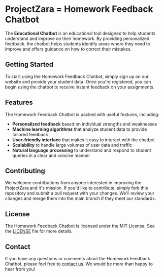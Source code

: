 # ProjectZara = Homework Feedback Chatbot

The **Educational Chatbot** is an educational tool designed to help students understand and improve on their homework. By providing personalized feedback, the chatbot helps students identify areas where they need to improve and offers guidance on how to correct their mistakes.

## Getting Started

To start using the Homework Feedback Chatbot, simply sign up on our website and provide your student data. Once you're registered, you can begin using the chatbot to receive instant feedback on your assignments.

## Features

The Homework Feedback Chatbot is packed with useful features, including:

- **Personalized feedback** based on individual strengths and weaknesses
- **Machine learning algorithms** that analyze student data to provide tailored feedback
- **User-friendly interface** that makes it easy to interact with the chatbot
- **Scalability** to handle large volumes of user data and traffic
- **Natural language processing** to understand and respond to student queries in a clear and concise manner

## Contributing

We welcome contributions from anyone interested in improving the ProjectZara and it's mission. If you'd like to contribute, simply fork this repository and submit a pull request with your changes. We'll review your changes and merge them into the main branch if they meet our standards.

## License

The Homework Feedback Chatbot is licensed under the MIT License. See the [LICENSE](LICENSE) file for more details.

## Contact

If you have any questions or comments about the Homework Feedback Chatbot, please feel free to [contact us](mailto:chatbot@homeworkfeedback.com). We would be more than happy to hear from you!

